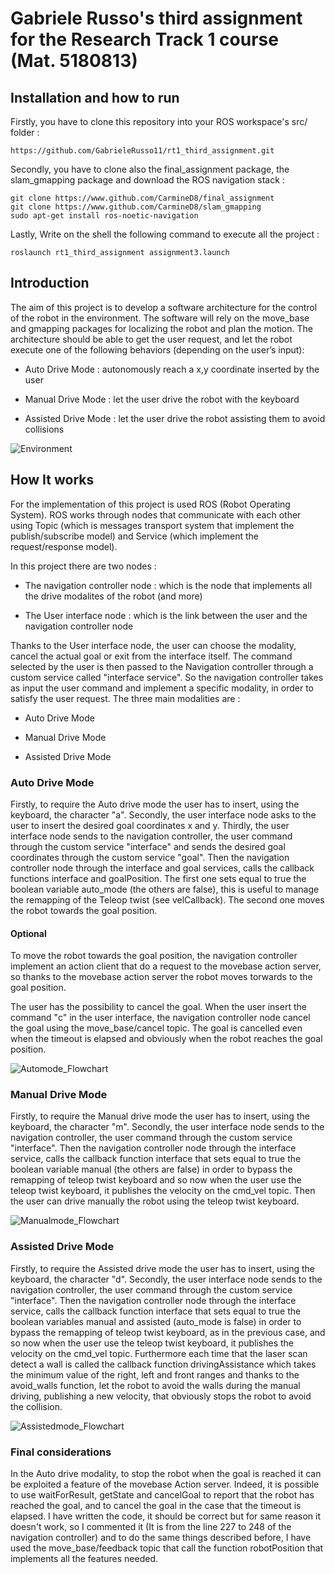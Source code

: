 # Gabriele Russo's third assignment for the Research Track 1 course (Mat. 5180813)

## Installation and how to run

Firstly, you have to clone this repository into your ROS workspace's src/ folder :

```
https://github.com/GabrieleRusso11/rt1_third_assignment.git
```

Secondly, you have to clone also the final_assignment package, the slam_gmapping 
package and download the ROS navigation stack :

```
git clone https://www.github.com/CarmineD8/final_assignment
git clone https://www.github.com/CarmineD8/slam_gmapping
sudo apt-get install ros-noetic-navigation
```

Lastly, Write on the shell the following command to execute all the project :

```
roslaunch rt1_third_assignment assignment3.launch
```

## Introduction

The aim of this project is to develop a software architecture for the control
of the robot in the environment. The software will rely on the move_base
and gmapping packages for localizing the robot and plan the motion.
The architecture should be able to get the user request, and let the robot 
execute one of the following behaviors (depending on the user’s input):

* Auto Drive Mode : autonomously reach a x,y coordinate inserted by the user

* Manual Drive Mode : let the user drive the robot with the keyboard

* Assisted Drive Mode : let the user drive the robot assisting them to avoid collisions

![Environment](https://github.com/GabrieleRusso11/rt1_third_assignment/blob/main/Environment.png)

## How It works

For the implementation of this project is used ROS (Robot Operating System). ROS works through nodes that communicate with each other using Topic (which is messages transport system that implement the publish/subscribe model) and Service (which implement the request/response model).

In this project there are two nodes :

* The navigation controller node : which is the node that implements all the drive modalites of the robot (and more)

* The User interface node : which is the link between the user and the navigation controller node

Thanks to the User interface node, the user can choose the modality, cancel the actual goal or exit from the interface itself.
The command selected by the user is then passed to the Navigation controller through a custom service called "interface service".
So the navigation controller takes as input the user command and implement a specific modality, in order to satisfy the user request.
The three main modalities are :

* Auto Drive Mode

* Manual Drive Mode

* Assisted Drive Mode

### Auto Drive Mode 

Firstly, to require the Auto drive mode the user has to insert, using the keyboard, the character "a".
Secondly, the user interface node asks to the user to insert the desired goal coordinates x and y.
Thirdly, the user interface node sends to the navigation controller, the user command through the custom service "interface" and sends the desired goal coordinates through the custom service "goal".
Then the navigation controller node through the interface and goal services, calls the callback functions interface and goalPosition.
The first one sets equal to true the boolean variable auto_mode (the others are false), this is useful to manage the remapping of the Teleop twist (see velCallback).
The second one moves the robot towards the goal position.

#### Optional

To move the robot towards the goal position, the navigation controller implement an action client that do a request to the movebase action server, so thanks to the movebase action server the robot moves torwards to the goal position.

The user has the possibility to cancel the goal. When the user insert the command "c" in the user interface, the navigation controller node cancel the goal using the move_base/cancel topic.
The goal is cancelled even when the timeout is elapsed and obviously when the robot reaches the goal position. 

![Automode_Flowchart](https://github.com/GabrieleRusso11/rt1_third_assignment/blob/main/Automode_Flowchart.png)


### Manual Drive Mode 

Firstly, to require the Manual drive mode the user has to insert, using the keyboard, the character "m".
Secondly, the user interface node sends to the navigation controller, the user command through the custom service "interface".
Then the navigation controller node through the interface service, calls the callback function interface that sets equal to true the boolean variable manual (the others are false) in order to bypass the remapping of teleop twist keyboard and so now when the user use the teleop twist keyboard, it publishes the velocity on the cmd_vel topic.
Then the user can drive manually the robot using the teleop twist keyboard.

![Manualmode_Flowchart](https://github.com/GabrieleRusso11/rt1_third_assignment/blob/main/Manualmode_Flowchart.png)

### Assisted Drive Mode 

Firstly, to require the Assisted drive mode the user has to insert, using the keyboard, the character "d".
Secondly, the user interface node sends to the navigation controller, the user command through the custom service "interface".
Then the navigation controller node through the interface service, calls the callback function interface that sets equal to true the boolean variables manual and assisted (auto_mode is false) in order to bypass the remapping of teleop twist keyboard, as in the previous case, and so now when the user use the teleop twist keyboard, it publishes the velocity on the cmd_vel topic.
Furthermore each time that the laser scan detect a wall is called the callback function drivingAssistance which takes the minimum value of the right, left and front ranges and thanks to the avoid_walls function, let the robot to avoid the walls during the manual driving, publishing a new velocity, that obviously stops the robot to avoid the collision.

![Assistedmode_Flowchart](https://github.com/GabrieleRusso11/rt1_third_assignment/blob/main/Assistedmode_Flowchart.png)

### Final considerations

In the Auto drive modality, to stop the robot when the goal is reached it can be exploited a feature of the movebase Action server.
Indeed, it is possible to use waitForResult, getState and cancelGoal to report that the robot has reached the goal, and to cancel the goal in the case that the timeout is elapsed.
I have written the code, it should be correct but for same reason it doesn't work, so I commented it (It is from the line 227 to 248 of the navigation controller) and to do the same things described before, I have used the move_base/feedback topic that call the function robotPosition that implements all the features needed.